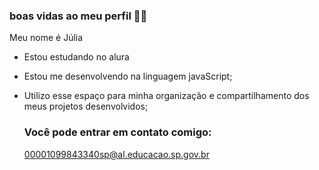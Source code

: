 ### boas vidas ao meu perfil 🧑‍🚀

Meu nome é Júlia

- Estou estudando no alura
- Estou me desenvolvendo na linguagem javaScript;
- Utilizo esse espaço para minha organização e compartilhamento dos meus projetos desenvolvidos;

  ### Você pode entrar em contato comigo:

  00001099843340sp@al.educacao.sp.gov.br

  

